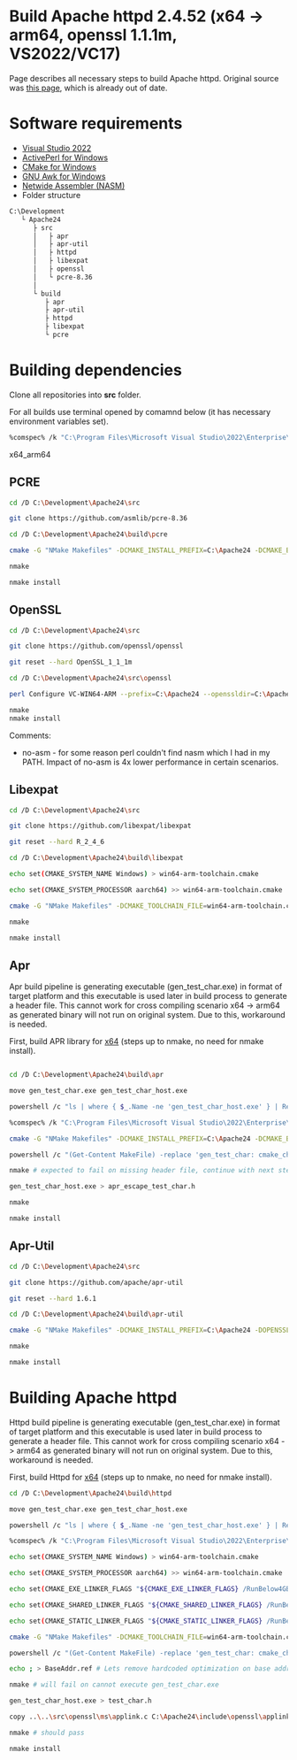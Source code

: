 # Build Apache httpd 2.4.52 (x64 -> arm64, openssl 1.1.1m, VS2022/VC17)
Page describes all necessary steps to build Apache httpd. Original source was [this page](https://www.apachelounge.com/viewtopic.php?t=6462), which is already out of date.

# Software requirements
- [Visual Studio 2022](https://visualstudio.microsoft.com/vs/community/)
- [ActivePerl for Windows](https://www.activestate.com/products/perl/)
- [CMake for Windows](https://cmake.org/download/)
- [GNU Awk for Windows](http://gnuwin32.sourceforge.net/packages/gawk.htm)
- [Netwide Assembler (NASM)](https://www.nasm.us/)
- Folder structure

```bash
C:\Development
   └ Apache24
      ├ src
      │   ├ apr
      │   ├ apr-util
      │   ├ httpd
      │   ├ libexpat
      │   ├ openssl
      │   └ pcre-8.36
      │
      └ build
         ├ apr
         ├ apr-util
         ├ httpd
         ├ libexpat
         └ pcre
```

# Building dependencies
Clone all repositories into **src** folder.

For all builds use terminal opened by comamnd below (it has necessary environment variables set).
```bash
%comspec% /k "C:\Program Files\Microsoft Visual Studio\2022\Enterprise\VC\Auxiliary\Build\vcvarsall.bat x64_arm64"
```

x64_arm64

## PCRE
```bash
cd /D C:\Development\Apache24\src

git clone https://github.com/asmlib/pcre-8.36

cd /D C:\Development\Apache24\build\pcre

cmake -G "NMake Makefiles" -DCMAKE_INSTALL_PREFIX=C:\Apache24 -DCMAKE_BUILD_TYPE=RelWithDebInfo -DBUILD_SHARED_LIBS=ON -DPCRE_BUILD_TESTS=OFF -DPCRE_BUILD_PCRECPP=OFF -DPCRE_BUILD_PCREGREP=OFF -DPCRE_SUPPORT_PCREGREP_JIT=OFF -DPCRE_SUPPORT_UTF=ON -DPCRE_SUPPORT_UNICODE_PROPERTIES=ON -DPCRE_NEWLINE=CRLF -DINSTALL_MSVC_PDB=OFF ..\..\src\pcre-8.36

nmake

nmake install
```

## OpenSSL
```bash
cd /D C:\Development\Apache24\src

git clone https://github.com/openssl/openssl

git reset --hard OpenSSL_1_1_1m

cd /D C:\Development\Apache24\src\openssl

perl Configure VC-WIN64-ARM --prefix=C:\Apache24 --openssldir=C:\Apache24\conf enable-camellia no-idea no-mdc2 no-ssl2 no-ssl3 no-zlib no-asm

nmake
nmake install
```

Comments:
- no-asm - for some reason perl couldn't find nasm which I had in my PATH. Impact of no-asm is 4x lower performance in certain scenarios.

## Libexpat
```bash
cd /D C:\Development\Apache24\src

git clone https://github.com/libexpat/libexpat

git reset --hard R_2_4_6

cd /D C:\Development\Apache24\build\libexpat

echo set(CMAKE_SYSTEM_NAME Windows) > win64-arm-toolchain.cmake

echo set(CMAKE_SYSTEM_PROCESSOR aarch64) >> win64-arm-toolchain.cmake

cmake -G "NMake Makefiles" -DCMAKE_TOOLCHAIN_FILE=win64-arm-toolchain.cmake -DCMAKE_INSTALL_PREFIX=C:\Apache24 -DCMAKE_BUILD_TYPE=RelWithDebInfo ..\..\src\libexpat\expat

nmake

nmake install

```

## Apr
Apr build pipeline is generating executable (gen_test_char.exe) in format of target platform and this executable is used later in build process to generate a header file.
This cannot work for cross compiling scenario x64 -> arm64 as generated binary will not run on original system. Due to this, workaround is needed.

First, build APR library for [x64](./apache_build_x64_to_x64.md) (steps up to nmake, no need for nmake install).

```bash

cd /D C:\Development\Apache24\build\apr

move gen_test_char.exe gen_test_char_host.exe

powershell /c "ls | where { $_.Name -ne 'gen_test_char_host.exe' } | Remove-Item -Force -Recurse"

%comspec% /k "C:\Program Files\Microsoft Visual Studio\2022\Enterprise\VC\Auxiliary\Build\vcvars64.bat" # Switch to right cross compiling environment variables

cmake -G "NMake Makefiles" -DCMAKE_INSTALL_PREFIX=C:\Apache24 -DCMAKE_BUILD_TYPE=RelWithDebInfo -DMIN_WINDOWS_VER=0x0600 -DAPR_HAVE_IPV6=ON -DAPR_INSTALL_PRIVATE_H=ON -DAPR_BUILD_TESTAPR=OFF -DINSTALL_PDB=OFF ..\..\src\apr

powershell /c "(Get-Content MakeFile) -replace 'gen_test_char: cmake_check_build_system', 'gen_test_char_host: cmake_check_build_system' | Out-File -encoding ASCII Makefile" # Line 145, target must be renamed

nmake # expected to fail on missing header file, continue with next step

gen_test_char_host.exe > apr_escape_test_char.h

nmake

nmake install
```

## Apr-Util
```bash
cd /D C:\Development\Apache24\src

git clone https://github.com/apache/apr-util

git reset --hard 1.6.1

cd /D C:\Development\Apache24\build\apr-util

cmake -G "NMake Makefiles" -DCMAKE_INSTALL_PREFIX=C:\Apache24 -DOPENSSL_ROOT_DIR=C:\Apache24 -DCMAKE_BUILD_TYPE=RelWithDebInfo -DAPU_HAVE_CRYPTO=ON -DAPR_BUILD_TESTAPR=OFF -DINSTALL_PDB=OFF ..\..\src\apr-util

nmake

nmake install

```

# Building Apache httpd
Httpd build pipeline is generating executable (gen_test_char.exe) in format of target platform and this executable is used later in build process to generate a header file.
This cannot work for cross compiling scenario x64 -> arm64 as generated binary will not run on original system. Due to this, workaround is needed.

First, build Httpd for [x64](./apache_build_x64_to_x64.md) (steps up to nmake, no need for nmake install).

```bash
cd /D C:\Development\Apache24\build\httpd

move gen_test_char.exe gen_test_char_host.exe

powershell /c "ls | where { $_.Name -ne 'gen_test_char_host.exe' } | Remove-Item -Force -Recurse"

%comspec% /k "C:\Program Files\Microsoft Visual Studio\2022\Enterprise\VC\Auxiliary\Build\vcvars64.bat" # Switch to right cross compiling environment variables

echo set(CMAKE_SYSTEM_NAME Windows) > win64-arm-toolchain.cmake

echo set(CMAKE_SYSTEM_PROCESSOR aarch64) >> win64-arm-toolchain.cmake

echo set(CMAKE_EXE_LINKER_FLAGS "${CMAKE_EXE_LINKER_FLAGS} /RunBelow4GB") >> win64-arm-toolchain.cmake

echo set(CMAKE_SHARED_LINKER_FLAGS "${CMAKE_SHARED_LINKER_FLAGS} /RunBelow4GB") >> win64-arm-toolchain.cmake

echo set(CMAKE_STATIC_LINKER_FLAGS "${CMAKE_STATIC_LINKER_FLAGS} /RunBelow4GB") >> win64-arm-toolchain.cmake

cmake -G "NMake Makefiles" -DCMAKE_TOOLCHAIN_FILE=win64-arm-toolchain.cmake -DCMAKE_INSTALL_PREFIX=C:\Apache24 -DCMAKE_BUILD_TYPE=RelWithDebInfo -DENABLE_MODULES=i -DINSTALL_PDB=OFF ..\..\src\httpd

powershell /c "(Get-Content MakeFile) -replace 'gen_test_char: cmake_check_build_system', 'gen_test_char_host: cmake_check_build_system' | Out-File -encoding ASCII Makefile" # Line 145, target must be renamed

echo ; > BaseAddr.ref # Lets remove hardcoded optimization on base addresses and let Windows decide. Original addresses doesn't work on ARM64 and general guidance is, that it's safer to let Windows decide.

nmake # will fail on cannot execute gen_test_char.exe

gen_test_char_host.exe > test_char.h

copy ..\..\src\openssl\ms\applink.c C:\Apache24\include\openssl\applink.c

nmake # should pass

nmake install

```
